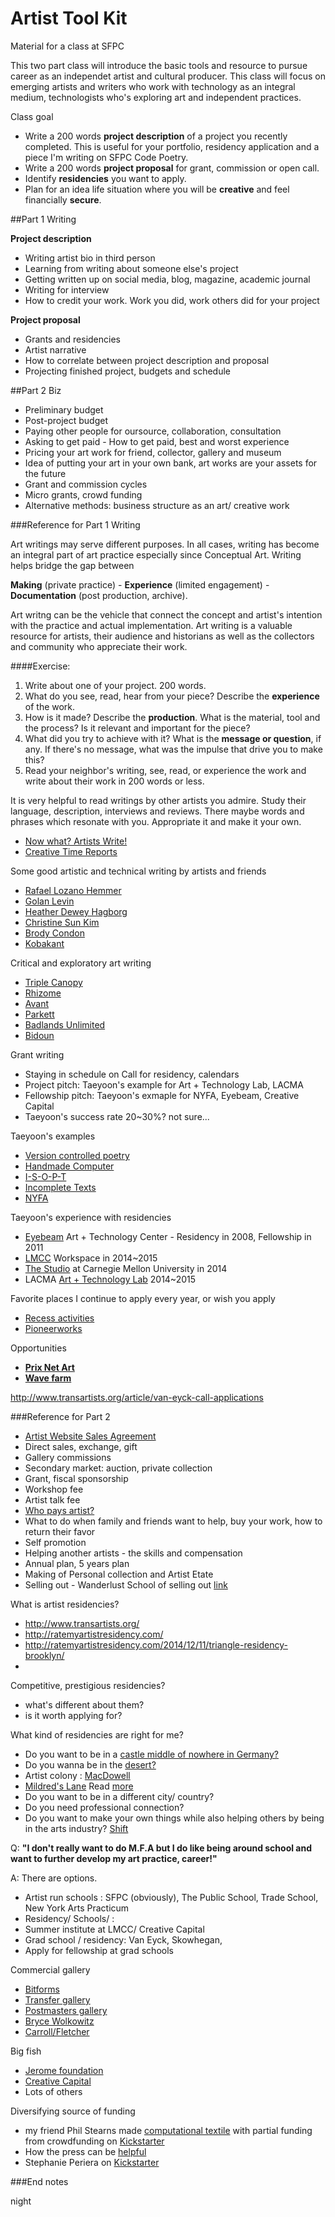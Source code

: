 # Artist Tool Kit

Material for a class at SFPC

This two part class will introduce the basic tools and resource to pursue career as an independet artist and cultural producer. This class will focus on emerging artists and writers who work with technology as an integral medium, technologists who's exploring art and independent practices. 

Class goal 

- Write a 200 words **project description** of a project you recently completed. This is useful for your portfolio, residency application and a piece I'm writing on SFPC Code Poetry. 
- Write a 200 words **project proposal** for grant, commission or open call.
- Identify **residencies** you want to apply. 
- Plan for an idea life situation where you will be **creative** and feel financially **secure**. 


##Part 1 Writing 

**Project description**   	

- Writing artist bio in third person
- Learning from writing about someone else's project 
- Getting written up on social media, blog, magazine, academic journal 
- Writing for interview 
- How to credit your work. Work you did, work others did for your project 

**Project proposal**

- Grants and residencies 
- Artist narrative  
- How to correlate between project description and proposal
- Projecting finished project, budgets and schedule  

##Part 2 Biz

- Preliminary budget 
- Post-project budget 
- Paying other people for oursource, collaboration, consultation
- Asking to get paid - How to get paid, best and worst experience 
- Pricing your art work for friend, collector, gallery and museum
- Idea of putting your art in your own bank, art works are your assets for the future  
- Grant and commission cycles
- Micro grants, crowd funding 
- Alternative methods: business structure as an art/ creative work   

###Reference for Part 1 Writing 
 

Art writings may serve different purposes. In all cases, writing has become an integral part of art practice especially since Conceptual Art. Writing helps bridge the gap between 

**Making** (private practice) - **Experience** (limited engagement) - **Documentation** (post production, archive). 

Art writng can be the vehicle that connect the concept and artist's intention with the practice and actual implementation. Art writing is a valuable resource for artists, their audience and historians as well as the collectors and community who appreciate their work. 
 
####Exercise:

1. Write about one of your project. 200 words. 
2. What do you see, read, hear from your piece? Describe the **experience** of the work.
3. How is it made? Describe the **production**. What is the material, tool and the process? Is it relevant and important for the piece?
4.  What did you try to achieve with it? What is the **message or question**, if any. If there's no message, what was the impulse that drive you to make this?
5.    Read your neighbor's writing, see, read, or experience the work and write about their work in 200 words or less. 

It is very helpful to read writings by other artists you admire. Study their language, description, interviews and reviews. There maybe words and phrases which resonate with you. Appropriate it and make it your own.  

- [Now what? Artists Write!](http://www.amazon.com/What-Artists-Write-Mark-Kremer/dp/3937577459)  
- [Creative Time Reports](http://creativetimereports.org/)


Some good artistic and technical writing by artists and friends  

- [Rafael Lozano Hemmer](http://www.lozano-hemmer.com/) 
- [Golan Levin](http://flong.com/)
- [Heather Dewey Hagborg](http://deweyhagborg.com/)
- [Christine Sun Kim](http://christinesunkim.com/)
- [Brody Condon](http://tmpspace.com/)
- [Kobakant](http://www.kobakant.at/)

Critical and exploratory art writing

- [Triple Canopy](http://canopycanopycanopy.com/) 
- [Rhizome](http://rhizome.org/) 
- [Avant](http://avant.org/) 
- [Parkett](http://www.parkettart.com/)
- [Badlands Unlimited](https://www.facebook.com/pages/Badlands-Unlimited/171055936240664)
- [Bidoun](http://www.bidoun.org/)

Grant writing 

- Staying in schedule on Call for residency, calendars 
- Project pitch: Taeyoon's example for Art + Technology Lab, LACMA 
- Fellowship pitch: Taeyoon's exmaple for NYFA, Eyebeam, Creative Capital 
- Taeyoon's success rate 20~30%? not sure... 
 

Taeyoon's examples

- [Version controlled poetry](https://github.com/tchoi8/poetry) 
- [Handmade Computer](https://github.com/tchoi8/handmadecomputer)
- [I-S-O-P-T](http://tchoi8.github.io/proposal/2014/02/01/relativetime.html)
- [Incomplete Texts](https://github.com/absencepresence/IncompleteText)
- [NYFA](http://tchoi8.github.io/proposal/2014/02/18/nyfa.html)


Taeyoon's experience with residencies 


- [Eyebeam](http://eyebeam.org) Art + Technology Center - Residency in 2008, Fellowship in 2011
- [LMCC](http://lmcc.net) Workspace in 2014~2015 
- [The Studio](http://studioforcreativeinquiry.org/) at Carnegie Mellon University in 2014 
- LACMA [Art + Technology Lab](http://lacma.org/lab) 2014~2015 

Favorite places I continue to apply every year, or wish you apply  

- [Recess activities](http://www.recessart.org/) 
- [Pioneerworks](http://www.highdeserttestsites.com/hdts) 
 

Opportunities 

- **[Prix Net Art](http://prix-netart.org/)**
- **[Wave farm](https://wavefarm.org/ta/residencies)** 


http://www.transartists.org/article/van-eyck-call-applications 



###Reference for Part 2 
- [Artist Website Sales Agreement](http://www.artwebsitesalescontract.com/)
- Direct sales, exchange, gift  
- Gallery commissions
- Secondary market: auction, private collection  
- Grant, fiscal sponsorship
- Workshop fee
- Artist talk fee
- [Who pays artist?](http://www.whopaysartists.com/)
- What to do when family and friends want to help, buy your work, how to return their favor
- Self promotion  
- Helping another artists - the skills and compensation
- Annual plan, 5 years plan 
- Making of Personal collection and Artist Etate 
- Selling out - Wanderlust School of selling out [link](http://sextant.works/sso/sellingout.php)


What is artist residencies? 

- http://www.transartists.org/ 
- http://ratemyartistresidency.com/
- http://ratemyartistresidency.com/2014/12/11/triangle-residency-brooklyn/ 
-


Competitive, prestigious residencies? 

- what's different about them?
- is it worth applying for?

What kind of residencies are right for me? 

- Do you want to be in a [castle middle of nowhere in Germany?](http://www.akademie-solitude.de/en/) 
- Do you wanna be in the [desert?](http://www.highdeserttestsites.com/hdts)
- Artist colony : [MacDowell](http://www.macdowellcolony.org/) 
- [Mildred's Lane](http://mildredslane.com/home#mildred-complexity) Read [more](http://www.nytimes.com/2008/05/29/garden/29puett.html?pagewanted=all&_r=0)  
- Do you want to be in a different city/ country? 
- Do you need professional connection? 
- Do you want to make your own things while also helping others by being in the arts industry? [Shift](http://www.shift-efanyc.org/)


Q: **"I don't really want to do M.F.A but I do like being around school and want to further develop my art practice, career!"**

A: There are options. 

- Artist run schools : SFPC (obviously), The Public School, Trade School, New York Arts Practicum 
- Residency/ Schools/ : 
- Summer institute at LMCC/ Creative Capital 
- Grad school / residency: Van Eyck, Skowhegan, 
- Apply for fellowship at grad schools 

Commercial gallery

- [Bitforms](http://www.bitforms.com/)
- [Transfer gallery](transfergallery.com)
- [Postmasters gallery](http://www.postmastersart.com/) 
- [Bryce Wolkowitz](http://brycewolkowitz.com/h/)
- [Carroll/Fletcher](http://www.carrollfletcher.com/)
 
Big fish
- [Jerome foundation](http://www.jeromefdn.org/apply/general-program)
- [Creative Capital](http://creative-capital.org/apply)
- Lots of others 


Diversifying source of funding 

- my friend Phil Stearns made [computational textile](http://www.textiellab.nl/en/news/fragmented-memory-by-phillip-stearns) with partial funding from crowdfunding on [Kickstarter](https://www.kickstarter.com/projects/phillipstearns/glitch-textiles/description)
- How the press can be [helpful](http://thecreatorsproject.vice.com/blog/phillip-stearns-is-turning-digital-glitches-into-warm-blankets) 
- Stephanie Periera on [Kickstarter](https://www.youtube.com/watch?v=QxUvxpRcapE)



###End notes

night 
